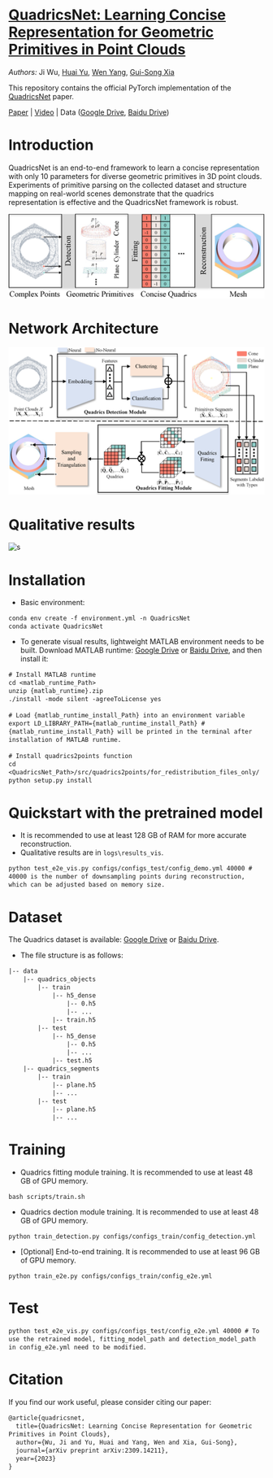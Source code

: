 # [QuadricsNet: Learning Concise Representation for Geometric Primitives in Point Clouds](https://github.com/MichaelWu99-lab/QuadricsNet)

*Authors:* Ji Wu, [Huai Yu](https://scholar.google.com/citations?user=lG7h27kAAAAJ&hl=zh-CN), [Wen Yang](http://www.captain-whu.com/yangwen_En.html), [Gui-Song Xia](http://www.captain-whu.com/xia_En.html)

This repository contains the official PyTorch implementation of the [QuadricsNet](https://arxiv.org/pdf/2309.14211.pdf) paper.

[Paper](https://arxiv.org/pdf/2309.14211.pdf) | [Video](https://www.youtube.com/watch?v=0EFhMufuUSI) | Data ([Google Drive](https://drive.google.com/file/d/1toRuKRauOkjEfmZeH2EovYTNeNY_nRJ0/view?usp=drive_link), [Baidu Drive](https://pan.baidu.com/s/1OMnOz8jiSUOyGEC9iTSaSg?pwd=lyou))

# Introduction
QuadricsNet is an end-to-end framework to learn a concise representation with only 10 parameters for diverse geometric primitives in 3D point clouds. Experiments of primitive parsing on the collected dataset and structure mapping on real-world scenes demonstrate that the quadrics representation is effective and the QuadricsNet framework is robust.

![s](figures/QuadricsNet_brief.png)

# Network Architecture
![s](figures/QuadricsNet_architecture.png)

# Qualitative results
![s](figures/Qualitative_results.gif)

# Installation
* Basic environment:
```shell
conda env create -f environment.yml -n QuadricsNet
conda activate QuadricsNet
```
* To generate visual results, lightweight MATLAB environment needs to be built. Download MATLAB runtime: [Google Drive](https://drive.google.com/file/d/12YtgYTj9RG-zvK6V29071lFh1X2kd5-G/view?usp=drive_link) or [Baidu Drive](https://pan.baidu.com/s/13Wl3uz_xTNcJsKV9suA-OA?pwd=fy8k), and then install it:
```shell
# Install MATLAB runtime
cd <matlab_runtime_Path>
unzip {matlab_runtime}.zip
./install -mode silent -agreeToLicense yes

# Load {matlab_runtime_install_Path} into an environment variable
export LD_LIBRARY_PATH={matlab_runtime_install_Path} # {matlab_runtime_install_Path} will be printed in the terminal after installation of MATLAB runtime.

# Install quadrics2points function
cd <QuadricsNet_Path>/src/quadrics2points/for_redistribution_files_only/
python setup.py install
```

# Quickstart with the pretrained model
* It is recommended to use at least 128 GB of RAM for more accurate reconstruction.
* Qualitative results are in `logs\results_vis`.
```shell
python test_e2e_vis.py configs/configs_test/config_demo.yml 40000 # 40000 is the number of downsampling points during reconstruction, which can be adjusted based on memory size.
```

# Dataset
The Quadrics dataset is available: [Google Drive](https://drive.google.com/file/d/1toRuKRauOkjEfmZeH2EovYTNeNY_nRJ0/view?usp=drive_link) or [Baidu Drive](https://pan.baidu.com/s/1OMnOz8jiSUOyGEC9iTSaSg?pwd=lyou).
<!-- Download this dataset and unzip it into **QuadricsNet/** folder. -->
* The file structure is as follows:
```
|-- data
    |-- quadrics_objects
        |-- train
            |-- h5_dense
                |-- 0.h5
                |-- ...
            |-- train.h5
        |-- test
            |-- h5_dense
                |-- 0.h5
                |-- ...
            |-- test.h5
    |-- quadrics_segments
        |-- train
            |-- plane.h5
            |-- ...
        |-- test
            |-- plane.h5
            |-- ...
```

# Training
* Quadrics fitting module training. It is recommended to use at least 48 GB of GPU memory.
```shell
bash scripts/train.sh
``` 
* Quadrics dection module training. It is recommended to use at least 48 GB of GPU memory.
```shell
python train_detection.py configs/configs_train/config_detection.yml
``` 
* [Optional] End-to-end training. It is recommended to use at least 96 GB of GPU memory.
```shell
python train_e2e.py configs/configs_train/config_e2e.yml
``` 

# Test
```shell
python test_e2e_vis.py configs/configs_test/config_e2e.yml 40000 # To use the retrained model, fitting_model_path and detection_model_path in config_e2e.yml need to be modified.
``` 

# Citation
If you find our work useful, please consider citing our paper:
```
@article{quadricsnet,
  title={QuadricsNet: Learning Concise Representation for Geometric Primitives in Point Clouds},
  author={Wu, Ji and Yu, Huai and Yang, Wen and Xia, Gui-Song},
  journal={arXiv preprint arXiv:2309.14211},
  year={2023}
}
```